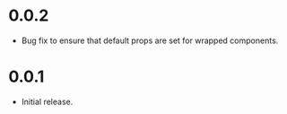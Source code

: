 # 0.0.2

- Bug fix to ensure that default props are set for wrapped components.

# 0.0.1

- Initial release.
